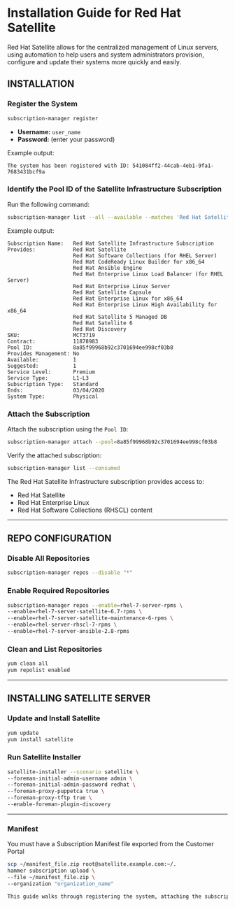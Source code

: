 # Installation Guide for Red Hat Satellite

Red Hat Satellite allows for the centralized management of Linux servers, using automation to help users and system administrators provision, configure and update their systems more quickly and easily.

## INSTALLATION

### Register the System
```bash
subscription-manager register
```
- **Username:** `user_name`  
- **Password:** (enter your password)

Example output:
```
The system has been registered with ID: 541084ff2-44cab-4eb1-9fa1-7683431bcf9a
```

### Identify the Pool ID of the Satellite Infrastructure Subscription
Run the following command:
```bash
subscription-manager list --all --available --matches 'Red Hat Satellite Infrastructure Subscription'
```

Example output:
```
Subscription Name:   Red Hat Satellite Infrastructure Subscription
Provides:            Red Hat Satellite
                     Red Hat Software Collections (for RHEL Server)
                     Red Hat CodeReady Linux Builder for x86_64
                     Red Hat Ansible Engine
                     Red Hat Enterprise Linux Load Balancer (for RHEL Server)
                     Red Hat Enterprise Linux Server
                     Red Hat Satellite Capsule
                     Red Hat Enterprise Linux for x86_64
                     Red Hat Enterprise Linux High Availability for x86_64
                     Red Hat Satellite 5 Managed DB
                     Red Hat Satellite 6
                     Red Hat Discovery
SKU:                 MCT3719
Contract:            11878983
Pool ID:             8a85f99968b92c3701694ee998cf03b8
Provides Management: No
Available:           1
Suggested:           1
Service Level:       Premium
Service Type:        L1-L3
Subscription Type:   Standard
Ends:                03/04/2020
System Type:         Physical
```

### Attach the Subscription
Attach the subscription using the `Pool ID`:
```bash
subscription-manager attach --pool=8a85f99968b92c3701694ee998cf03b8
```

Verify the attached subscription:
```bash
subscription-manager list --consumed
```

The Red Hat Satellite Infrastructure subscription provides access to:
- Red Hat Satellite
- Red Hat Enterprise Linux
- Red Hat Software Collections (RHSCL) content

---

## REPO CONFIGURATION

### Disable All Repositories
```bash
subscription-manager repos --disable "*"
```

### Enable Required Repositories
```bash
subscription-manager repos --enable=rhel-7-server-rpms \
--enable=rhel-7-server-satellite-6.7-rpms \
--enable=rhel-7-server-satellite-maintenance-6-rpms \
--enable=rhel-server-rhscl-7-rpms \
--enable=rhel-7-server-ansible-2.8-rpms
```

### Clean and List Repositories
```bash
yum clean all
yum repolist enabled
```

---

## INSTALLING SATELLITE SERVER

### Update and Install Satellite
```bash
yum update
yum install satellite
```

### Run Satellite Installer
```bash
satellite-installer --scenario satellite \
--foreman-initial-admin-username admin \
--foreman-initial-admin-password redhat \
--foreman-proxy-puppetca true \
--foreman-proxy-tftp true \
--enable-foreman-plugin-discovery
```

---
### Manifest
You must have a Subscription Manifest file exported from the Customer Portal
```bash
scp ~/manifest_file.zip root@satellite.example.com:~/.
hammer subscription upload \
--file ~/manifest_file.zip \
--organization "organization_name"

This guide walks through registering the system, attaching the subscription, configuring repositories, and installing Red Hat Satellite.
